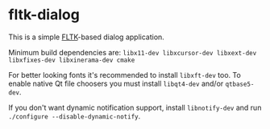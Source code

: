 fltk-dialog
===========

This is a simple [FLTK](http://www.fltk.org/)-based dialog application.

Minimum build dependencies are: `libx11-dev libxcursor-dev libxext-dev libxfixes-dev libxinerama-dev cmake`

For better looking fonts it's recommended to install `libxft-dev` too.
To enable native Qt file choosers you must install `libqt4-dev` and/or `qtbase5-dev`.

If you don't want dynamic notification support, install `libnotify-dev` and run `./configure --disable-dynamic-notify`.

